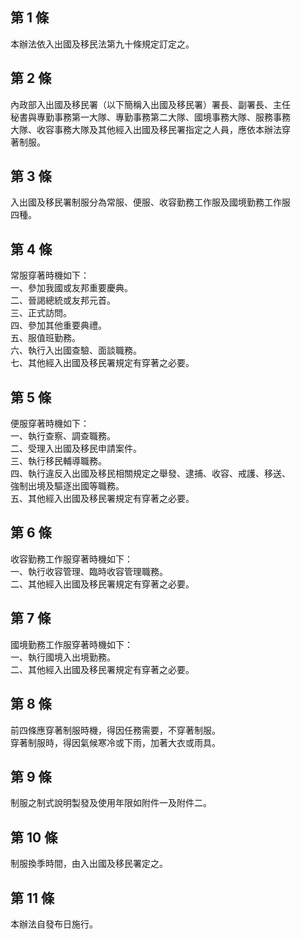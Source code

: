 第 1 條
-------
本辦法依入出國及移民法第九十條規定訂定之。

第 2 條
-------
內政部入出國及移民署（以下簡稱入出國及移民署）署長、副署長、主任  
秘書與專勤事務第一大隊、專勤事務第二大隊、國境事務大隊、服務事務  
大隊、收容事務大隊及其他經入出國及移民署指定之人員，應依本辦法穿  
著制服。

第 3 條
-------
入出國及移民署制服分為常服、便服、收容勤務工作服及國境勤務工作服  
四種。

第 4 條
-------
常服穿著時機如下：   
一、參加我國或友邦重要慶典。  
二、晉謁總統或友邦元首。  
三、正式訪問。  
四、參加其他重要典禮。  
五、服值班勤務。  
六、執行入出國查驗、面談職務。  
七、其他經入出國及移民署規定有穿著之必要。

第 5 條
-------
便服穿著時機如下：  
一、執行查察、調查職務。  
二、受理入出國及移民申請案件。  
三、執行移民輔導職務。  
四、執行違反入出國及移民相關規定之舉發、逮捕、收容、戒護、移送、  
    強制出境及驅逐出國等職務。  
五、其他經入出國及移民署規定有穿著之必要。

第 6 條
-------
收容勤務工作服穿著時機如下：   
一、執行收容管理、臨時收容管理職務。   
二、其他經入出國及移民署規定有穿著之必要。

第 7 條
-------
國境勤務工作服穿著時機如下：   
一、執行國境入出境勤務。   
二、其他經入出國及移民署規定有穿著之必要。

第 8 條
-------
前四條應穿著制服時機，得因任務需要，不穿著制服。  
穿著制服時，得因氣候寒冷或下雨，加著大衣或雨具。

第 9 條
-------
制服之制式說明製發及使用年限如附件一及附件二。

第 10 條
--------
制服換季時間，由入出國及移民署定之。

第 11 條
--------
本辦法自發布日施行。

